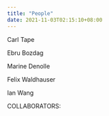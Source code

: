 ```yaml
---
title: "People"
date: 2021-11-03T02:15:10+08:00
---
```


Carl Tape

Ebru Bozdag

Marine Denolle

Felix Waldhauser

Ian Wang

COLLABORATORS:
